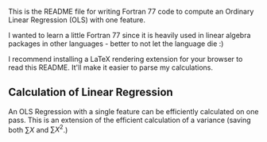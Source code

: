 This is the README file for writing Fortran 77 code to compute an Ordinary Linear Regression (OLS) with one feature.

I wanted to learn a little Fortran 77 since it is heavily used in linear algebra packages in other languages - better to not let the language die :)

I recommend installing a LaTeX rendering extension for your browser to read this README. It'll make it easier to parse my calculations.


Calculation of Linear Regression
--------------------------------

An OLS Regression with a single feature can be efficiently calculated on one pass. This is an extension of the efficient calculation of a variance (saving both $\sum X$ and $\sum X^{2}$.)


